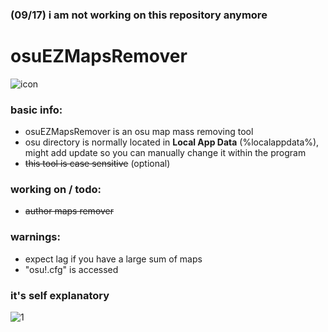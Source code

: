 ### (09/17) i am not working on this repository anymore

# osuEZMapsRemover
![icon](https://i.imgur.com/0UKW0ul.png)
### basic info:
- osuEZMapsRemover is an osu map mass removing tool
- osu directory is normally located in **Local App Data** (%localappdata%), might add update so you can manually change it within the program
- ~~this tool is case sensitive~~ (optional)
### working on / todo:
- ~~author maps remover~~
### warnings:
- expect lag if you have a large sum of maps
- "osu!.cfg" is accessed
### it's self explanatory
![1](https://i.imgur.com/lt3GRgJ.png)
